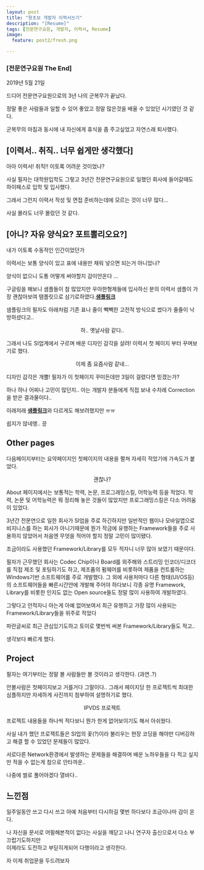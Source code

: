 ```yaml
---
layout: post
title: "왕초보 개발자 이력서쓰기"
description: "[Resume]"
tags: [전문연구요원, 개발자, 이력서, Resume]
image:
  feature: post2/fresh.png

---
```

### [전문연구요원 The End]

2019년 5월 21일

드디어 전문연구요원으로의 3년 나의 군복무가 끝났다.

정말 좋은 사람들과 일할 수 있어 좋았고
정말 많은것을 배울 수 있었던 시기였던 것 같다.

군복무의 마침과 동시에 내 자신에게 휴식을 좀 주고싶었고 자연스래 퇴사했다.

## [이력서.. 취직.. 너무 쉽게만 생각했다]

아아 이력서! 취직!! 이토록 어려운 것이었나?

사실 필자는 대학원입학도 그렇고 3년간 전문연구요원으로 일했던 회사에 들어갈때도 하이패스로 입학 및 입사했다.

그래서 그런지 이력서 작성 및 면접 준비하는데에 모르는 것이 너무 많다...

사실 몰라도 너무 몰랐던 것 같다.

## [아니? 자유 양식요? 포트뽈리오요?]

내가 이토록 수동적인 인간이었던가

이력서는 보통 양식이 있고 표에 내용만 채워 넣으면 되는거 아니었나?

양식이 없으니 도통 어떻게 써야할지 감이안온다 ...

구글링을 해보니 샘플들이 참 많았지만
우아한형제들에 입사하신 분의 이력서 샘플이 가장 괜찮아보여 탬플릿으로 삼기로하였다.[**샘플링크**](http://woowabros.github.io/experience/2017/07/17/resume.html)

샘플링크의 필자도 아래처럼 기존 표나 줄이 빽빽한 고전적 방식으로 썼다가 줄줄이 낙방하셨다고..
<center>
  <figure>
  	<img src="/images/post2/resume.png" alt=""/>
    <center>
      <figcaption>하.. 옛날사람 같다..</figcaption>
    </center>
  </figure>
</center>

그래서 나도 SI업계에서 구르며 배운 디자인 감각을 살려!
이력서 첫 페이지 부터 꾸며보기로 했다.
<center>
  <figure>
  	<img src="/images/post2/new_resume.png" alt=""/>
    <center>
      <figcaption>이제 좀 요즘사람 같네...</figcaption>
    </center>
  </figure>
</center>

디자인 감각은 개뿔!
필자가 이 첫페이지 꾸미든데만 3일이 걸렸다면 믿겠는가?

하나 하나 어찌나 고민이 많던지..
아는 개발자 분들에게 직접 보내 수차례 Correction을 받은 결과물이다..

이래저래 [**샘플링크**](http://woowabros.github.io/experience/2017/07/17/resume.html)와 다르게도 해보려했지만 ㅠㅠ

쉽지가 않네엥.. 끙

## Other pages

다음페이지부터는 요약페이지인 첫페이지의 내용을 펼쳐 자세히 적었기에 가속도가 붙었다.
<center>
  <figure>
  	<img src="/images/post2/about.png" alt=""/>
    <center>
      <figcaption>괜찮나?</figcaption>
    </center>
  </figure>
</center>
About 페이지에서는 보통적는 학력, 논문, 프로그래밍스킬, 어학능력 등을 적었다.
학력, 논문 및 어학능력은 뭐 정리해 놓은 것들이 많았지만 프로그래밍스킬은 다소 어려움이 있었다.

3년간 전문연으로 일한 회사가 SI업을 주로 하긴하지만 일반적인 웹이나 모바일앱으로 비지니스를 하는 회사가 아니기때문에 뭔가 작금에 유행하는 Framework들을 주로 사용하지 않았어서 처음엔 무엇을 적어야 할지 정말 고민이 많이됐다.

조금이라도 사용했던 Framework/Library를 모두 적자니 너무 많아 보였기 때문이다.

필자가 근무했던 회사는 Codec Chip이나 Board를 외주해와 스트리밍 인코더/디코더를 직접 제조 및 포팅하기도 하고, 제조품의 펌웨어를 비롯하여 제품을 컨트롤하는 Windows기반 소프트웨어를 주로 개발했다. 그 외에 사용처마다 다른 형태(UI/OS등)의 소프트웨어들을 빠른시간안에 개발해 주어야 하다보니 각종 유명 Framework, Library를 비롯한 인지도 없는 Open source들도 정말 많이 사용하여 개발하였다.

그렇다고 안적자니 아는게 아예 없어보여서 최근 유행하고 가장 많이 사용되는 Framework/Library들을 위주로 적었다

파란글씨로 최근 관심있기도하고 토이로 몇번씩 써본 Framework/Library들도 적고..

생각보다 빠르게 했다.

## Project

필자는 여기부터는 정말 볼 사람들만 볼 것이라고 생각한다. (과연..?)

안볼사람은 첫페이지보고 거를거다 그말이다..
그래서 페이지당 한 프로젝트씩 최대한 심플하지만 자세하게 사진까지 첨부하여 설명하기로 했다.
<center>
  <figure>
  	<img src="/images/post2/project1.png" alt=""/>
    <center>
      <figcaption>IPVDS 프로젝트</figcaption>
    </center>
  </figure>
</center>

프로젝트 내용들을 하나씩 적다보니 뭔가 한게 없어보이기도 해서 아쉬웠다.

사실 내가 했던 프로젝트들은 SI업의 꽃(?)이라 불리우는 현장 코딩을 해야만 디버깅하고 해결 할 수 있었던 문제들이 많았다.

서로다른 Network환경에서 발생하는 문제들을 해결하며 배운 노하우들을 다 적고 싶지만 적을 수 없는게 참으로 안타까운..

나중에 썰로 풀어야겠다 열바다..

## 느낀점

일주일동안 쓰고 다시 쓰고 아예 처음부터 다시하길 몇번 하다보다 조금이나마 감이 온다.

나 자신을 문서로 어필해본적이 없다는 사실을 깨닫고 나니 연구자 출신으로서 다소 부끄럽기도하지만<br/>
이제라도 도전하고 부딛히게되어 다행이라고 생각한다.

자 이제 취업문을 두드려보자
